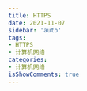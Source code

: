 ```yaml
---
title: HTTPS
date: 2021-11-07
sidebar: 'auto'
tags:
- HTTPS
- 计算机网络
categories:
- 计算机网络
isShowComments: true
---
```



